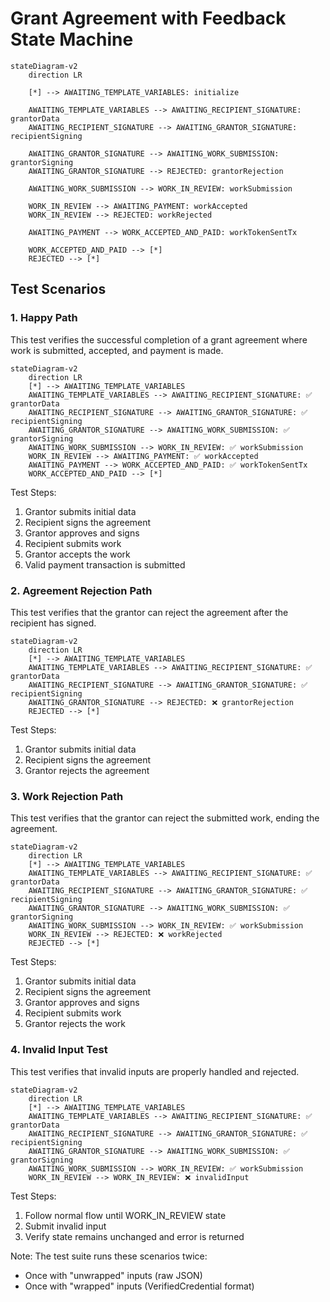# Grant Agreement with Feedback State Machine

```mermaid
stateDiagram-v2
    direction LR
    
    [*] --> AWAITING_TEMPLATE_VARIABLES: initialize
    
    AWAITING_TEMPLATE_VARIABLES --> AWAITING_RECIPIENT_SIGNATURE: grantorData
    AWAITING_RECIPIENT_SIGNATURE --> AWAITING_GRANTOR_SIGNATURE: recipientSigning
    
    AWAITING_GRANTOR_SIGNATURE --> AWAITING_WORK_SUBMISSION: grantorSigning
    AWAITING_GRANTOR_SIGNATURE --> REJECTED: grantorRejection
    
    AWAITING_WORK_SUBMISSION --> WORK_IN_REVIEW: workSubmission
    
    WORK_IN_REVIEW --> AWAITING_PAYMENT: workAccepted
    WORK_IN_REVIEW --> REJECTED: workRejected
    
    AWAITING_PAYMENT --> WORK_ACCEPTED_AND_PAID: workTokenSentTx
    
    WORK_ACCEPTED_AND_PAID --> [*]
    REJECTED --> [*]
```

## Test Scenarios

### 1. Happy Path
This test verifies the successful completion of a grant agreement where work is submitted, accepted, and payment is made.

```mermaid
stateDiagram-v2
    direction LR
    [*] --> AWAITING_TEMPLATE_VARIABLES
    AWAITING_TEMPLATE_VARIABLES --> AWAITING_RECIPIENT_SIGNATURE: ✅ grantorData
    AWAITING_RECIPIENT_SIGNATURE --> AWAITING_GRANTOR_SIGNATURE: ✅ recipientSigning
    AWAITING_GRANTOR_SIGNATURE --> AWAITING_WORK_SUBMISSION: ✅ grantorSigning
    AWAITING_WORK_SUBMISSION --> WORK_IN_REVIEW: ✅ workSubmission
    WORK_IN_REVIEW --> AWAITING_PAYMENT: ✅ workAccepted
    AWAITING_PAYMENT --> WORK_ACCEPTED_AND_PAID: ✅ workTokenSentTx
    WORK_ACCEPTED_AND_PAID --> [*]
```

Test Steps:
1. Grantor submits initial data
2. Recipient signs the agreement
3. Grantor approves and signs
4. Recipient submits work
5. Grantor accepts the work
6. Valid payment transaction is submitted

### 2. Agreement Rejection Path
This test verifies that the grantor can reject the agreement after the recipient has signed.

```mermaid
stateDiagram-v2
    direction LR
    [*] --> AWAITING_TEMPLATE_VARIABLES
    AWAITING_TEMPLATE_VARIABLES --> AWAITING_RECIPIENT_SIGNATURE: ✅ grantorData
    AWAITING_RECIPIENT_SIGNATURE --> AWAITING_GRANTOR_SIGNATURE: ✅ recipientSigning
    AWAITING_GRANTOR_SIGNATURE --> REJECTED: ❌ grantorRejection
    REJECTED --> [*]
```

Test Steps:
1. Grantor submits initial data
2. Recipient signs the agreement
3. Grantor rejects the agreement

### 3. Work Rejection Path
This test verifies that the grantor can reject the submitted work, ending the agreement.

```mermaid
stateDiagram-v2
    direction LR
    [*] --> AWAITING_TEMPLATE_VARIABLES
    AWAITING_TEMPLATE_VARIABLES --> AWAITING_RECIPIENT_SIGNATURE: ✅ grantorData
    AWAITING_RECIPIENT_SIGNATURE --> AWAITING_GRANTOR_SIGNATURE: ✅ recipientSigning
    AWAITING_GRANTOR_SIGNATURE --> AWAITING_WORK_SUBMISSION: ✅ grantorSigning
    AWAITING_WORK_SUBMISSION --> WORK_IN_REVIEW: ✅ workSubmission
    WORK_IN_REVIEW --> REJECTED: ❌ workRejected
    REJECTED --> [*]
```

Test Steps:
1. Grantor submits initial data
2. Recipient signs the agreement
3. Grantor approves and signs
4. Recipient submits work
5. Grantor rejects the work

### 4. Invalid Input Test
This test verifies that invalid inputs are properly handled and rejected.

```mermaid
stateDiagram-v2
    direction LR
    [*] --> AWAITING_TEMPLATE_VARIABLES
    AWAITING_TEMPLATE_VARIABLES --> AWAITING_RECIPIENT_SIGNATURE: ✅ grantorData
    AWAITING_RECIPIENT_SIGNATURE --> AWAITING_GRANTOR_SIGNATURE: ✅ recipientSigning
    AWAITING_GRANTOR_SIGNATURE --> AWAITING_WORK_SUBMISSION: ✅ grantorSigning
    AWAITING_WORK_SUBMISSION --> WORK_IN_REVIEW: ✅ workSubmission
    WORK_IN_REVIEW --> WORK_IN_REVIEW: ❌ invalidInput
```

Test Steps:
1. Follow normal flow until WORK_IN_REVIEW state
2. Submit invalid input
3. Verify state remains unchanged and error is returned

Note: The test suite runs these scenarios twice:
- Once with "unwrapped" inputs (raw JSON)
- Once with "wrapped" inputs (VerifiedCredential format)
